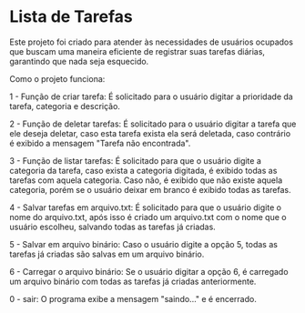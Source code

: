 # Lista de Tarefas

Este projeto foi criado para atender às necessidades de usuários ocupados que buscam uma maneira eficiente de registrar suas tarefas diárias, garantindo que nada seja esquecido.

Como o projeto funciona:
  
  1 - Função de criar tarefa: É solicitado para o usuário digitar a prioridade da tarefa, categoria e descrição.
  
  2 - Função de deletar tarefas: É solicitado para o usuário digitar a tarefa que ele deseja deletar, caso esta tarefa exista ela será deletada, caso contrário é exibido a mensagem "Tarefa não encontrada". 
  
  3 - Função de listar tarefas: É solicitado para que o usuário digite a categoria da tarefa, caso exista a categoria digitada, é exibido todas as tarefas com aquela categoria. Caso não, é exibido que não existe aquela categoria, porém se o usuário deixar em branco é exibido todas as tarefas.
  
  4 - Salvar tarefas em arquivo.txt: É solicitado para que o usuário digite o nome do arquivo.txt, após isso é criado um arquivo.txt com o nome que o usuário escolheu, salvando todas as tarefas já criadas.
  
  5 - Salvar em arquivo binário: Caso o usuário digite a opção 5, todas as tarefas já criadas são salvas em um arquivo binário.
  
  6 - Carregar o arquivo binário: Se o usuário digitar a opção 6, é carregado um arquivo binário com todas as tarefas já criadas anteriormente.
  
  0 - sair: O programa exibe a mensagem "saindo..." e é encerrado.





